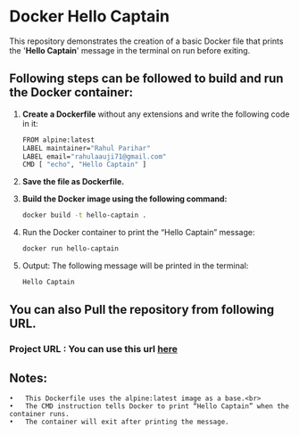 # Docker Hello Captain

This repository demonstrates the creation of a basic Docker file that prints the '**Hello Captain**' message in the terminal on run before exiting.

## Following steps can be followed to build and run the Docker container:

1. **Create a Dockerfile** without any extensions and write the following code in it:

    ```bash
    FROM alpine:latest
    LABEL maintainer="Rahul Parihar"
    LABEL email="rahulaauji71@gmail.com"
    CMD [ "echo", "Hello Captain" ]
    ```
2.	**Save the file as Dockerfile.**

3.	**Build the Docker image using the following command:**

    ```bash
    docker build -t hello-captain .
    ```

4.	Run the Docker container to print the “Hello Captain” message:

    ```bash
    docker run hello-captain
    ```

5.	Output: The following message will be printed in the terminal:

    ```bash
    Hello Captain
    ```
## You can also Pull the repository from following URL.
### Project URL : You can use this url <a href="https://github.com/rahulaauji-30/docker-hello-captain.git">here</a>
## Notes:<br>
	•	This Dockerfile uses the alpine:latest image as a base.<br>
	•	The CMD instruction tells Docker to print “Hello Captain” when the container runs.
	•	The container will exit after printing the message.